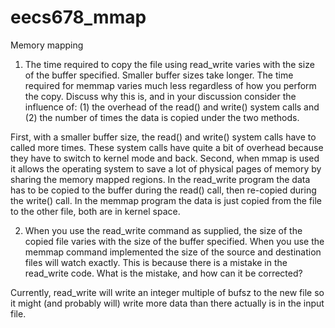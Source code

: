 eecs678_mmap
============

Memory mapping

1. The time required to copy the file using read_write varies with the size
of the buffer specified. Smaller buffer sizes take longer. The time required
for memmap varies much less regardless of how you perform the copy. Discuss
why this is, and in your discussion consider the influence of: (1) the overhead
of the read() and write() system calls and (2) the number of times the data is 
copied under the two methods.

First, with a smaller buffer size, the read() and write() system calls have to
called more times.  These system calls have quite a bit of overhead because
they have to switch to kernel mode and back.  Second, when mmap is used it
allows the operating system to save a lot of physical pages of memory by sharing
the memory mapped regions.  In the read_write program the data has to be copied
to the buffer during the read() call, then re-copied during the write() call.
In the memmap program the data is just copied from the file to the other file,
both are in kernel space.

2. When you use the read_write command as supplied, the size of the copied file
varies with the size of the buffer specified. When you use the memmap command
implemented the size of the source and destination files will watch exactly.
This is because there is a mistake in the read_write code. What is the mistake,
and how can it be corrected?

Currently, read_write will write an integer multiple of bufsz to the new file so
it might (and probably will) write more data than there actually is in the input
file.